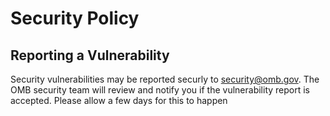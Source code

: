 # Security Policy

## Reporting a Vulnerability

Security vulnerabilities may be reported securly to security@omb.gov. The OMB security team will review and notify you if the vulnerability report is accepted. Please allow a few days for this to happen
